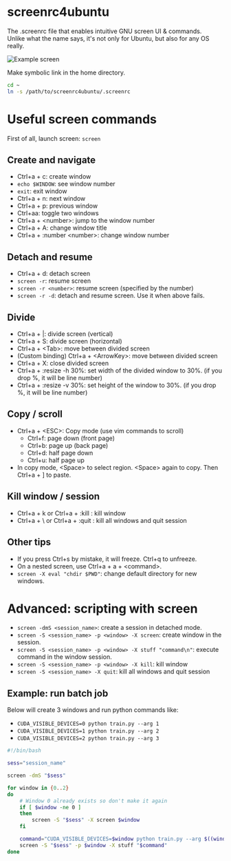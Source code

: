 # screenrc4ubuntu
The .screenrc file that enables intuitive GNU screen UI & commands.  
Unlike what the name says, it's not only for Ubuntu, but also for any OS really.

![Example screen](https://user-images.githubusercontent.com/12980409/123901028-2ba50b80-d9a5-11eb-9332-5bba6285c76b.png)


Make symbolic link in the home directory.  

```bash
cd ~
ln -s /path/to/screenrc4ubuntu/.screenrc
```




# Useful screen commands

First of all, launch screen: `screen`

## Create and navigate
- Ctrl+a + c: create window
- `echo $WINDOW`: see window number
- `exit`: exit window
- Ctrl+a + n: next window
- Ctrl+a + p: previous window
- Ctrl+aa: toggle two windows
- Ctrl+a + \<number\>: jump to the window number
- Ctrl+a + A: change window title
- Ctrl+a + :number \<number\>: change window number

## Detach and resume
- Ctrl+a + d: detach screen
- `screen -r`: resume screen
- `screen -r <number>`: resume screen (specified by the number)
- `screen -r -d`: detach and resume screen. Use it when above fails.

## Divide
- Ctrl+a + |: divide screen (vertical)
- Ctrl+a + S: divide screen (horizontal)
- Ctrl+a + \<Tab\>: move between divided screen
- (Custom binding) Ctrl+a + \<ArrowKey\>: move between divided screen
- Ctrl+a + X: close divided screen
- Ctrl+a + :resize -h 30%: set width of the divided window to 30%. (if you drop %, it will be line number)
- Ctrl+a + :resize -v 30%: set height of the window to 30%. (if you drop %, it will be line number)

## Copy / scroll
- Ctrl+a + \<ESC\>: Copy mode (use vim commands to scroll)
  - Ctrl+f: page down (front page)
  - Ctrl+b: page up (back page)
  - Ctrl+d: half page down
  - Ctrl+u: half page up
- In copy mode, \<Space\> to select region. \<Space\> again to copy. Then Ctrl+a + ] to paste.

## Kill window / session
- Ctrl+a + k or Ctrl+a + :kill : kill window
- Ctrl+a + \\ or Ctrl+a + :quit : kill all windows and quit session 

## Other tips
- If you press Ctrl+s by mistake, it will freeze. Ctrl+q to unfreeze.
- On a nested screen, use Ctrl+a + a + \<command\>.
- `screen -X eval "chdir $PWD"`: change default directory for new windows.

# Advanced: scripting with screen
- `screen -dmS <session_name>`: create a session in detached mode.
- `screen -S <session_name> -p <window> -X screen`: create window in the session.
- `screen -S <session_name> -p <window> -X stuff "command\n"`: execute command in the window session.
- `screen -S <session_name> -p <window> -X kill`: kill window
- `screen -S <session_name> -X quit`: kill all windows and quit session

## Example: run batch job

Below will create 3 windows and run python commands like:  
- `CUDA_VISIBLE_DEVICES=0 python train.py --arg 1`
- `CUDA_VISIBLE_DEVICES=1 python train.py --arg 2`
- `CUDA_VISIBLE_DEVICES=2 python train.py --arg 3`

```bash
#!/bin/bash

sess="session_name"

screen -dmS "$sess"

for window in {0..2}
do
    # Window 0 already exists so don't make it again
    if [ $window -ne 0 ]
    then
        screen -S "$sess" -X screen $window
    fi

    command="CUDA_VISIBLE_DEVICES=$window python train.py --arg $((window+1))\n"
    screen -S "$sess" -p $window -X stuff "$command"
done
```
